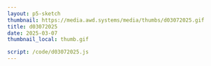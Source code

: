 ```yaml
---
layout: p5-sketch
thumbnail: https://media.awd.systems/media/thumbs/d03072025.gif
title: d03072025
date: 2025-03-07
thumbnail_local: thumb.gif

script: /code/d03072025.js
---
```

